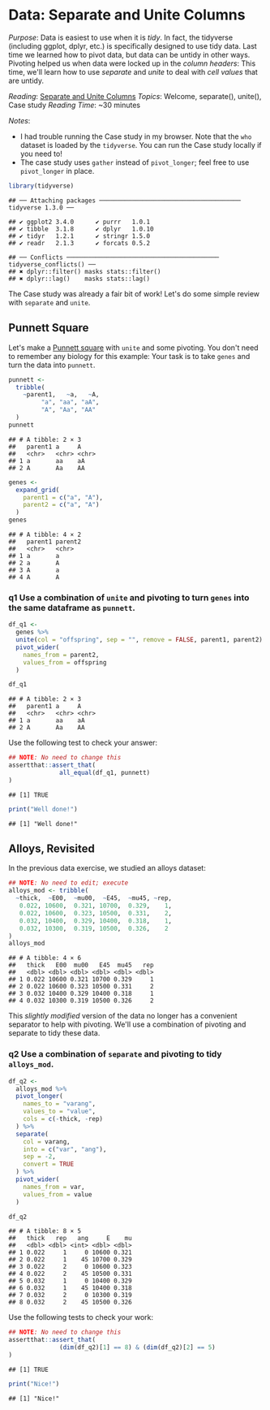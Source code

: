 
# Data: Separate and Unite Columns

*Purpose*: Data is easiest to use when it is *tidy*. In fact, the tidyverse
(including ggplot, dplyr, etc.) is specifically designed to use tidy data. Last
time we learned how to pivot data, but data can be untidy in other ways.
Pivoting helped us when data were locked up in the *column headers*: This time,
we'll learn how to use *separate* and *unite* to deal with *cell values* that
are untidy.

*Reading*: [Separate and Unite Columns](https://rstudio.cloud/learn/primers/4.2)
*Topics*: Welcome, separate(), unite(), Case study
*Reading Time*: ~30 minutes

*Notes*:
- I had trouble running the Case study in my browser. Note that the `who` dataset is loaded by the `tidyverse`. You can run the Case study locally if you need to!
- The case study uses `gather` instead of `pivot_longer`; feel free to use `pivot_longer` in place.




```r
library(tidyverse)
```

```
## ── Attaching packages ─────────────────────────────────────── tidyverse 1.3.0 ──
```

```
## ✔ ggplot2 3.4.0      ✔ purrr   1.0.1 
## ✔ tibble  3.1.8      ✔ dplyr   1.0.10
## ✔ tidyr   1.2.1      ✔ stringr 1.5.0 
## ✔ readr   2.1.3      ✔ forcats 0.5.2
```

```
## ── Conflicts ────────────────────────────────────────── tidyverse_conflicts() ──
## ✖ dplyr::filter() masks stats::filter()
## ✖ dplyr::lag()    masks stats::lag()
```

The Case study was already a fair bit of work! Let's do some simple review with
`separate` and `unite`.

## Punnett Square
<!-- ------------------------- -->

Let's make a [Punnett square](https://en.wikipedia.org/wiki/Punnett_square) with
`unite` and some pivoting. You don't need to remember any biology for this
example: Your task is to take `genes` and turn the data into `punnett`.


```r
punnett <-
  tribble(
    ~parent1,   ~a,   ~A,
         "a", "aa", "aA",
         "A", "Aa", "AA"
  )
punnett
```

```
## # A tibble: 2 × 3
##   parent1 a     A    
##   <chr>   <chr> <chr>
## 1 a       aa    aA   
## 2 A       Aa    AA
```

```r
genes <-
  expand_grid(
    parent1 = c("a", "A"),
    parent2 = c("a", "A")
  )
genes
```

```
## # A tibble: 4 × 2
##   parent1 parent2
##   <chr>   <chr>  
## 1 a       a      
## 2 a       A      
## 3 A       a      
## 4 A       A
```

### __q1__ Use a combination of `unite` and pivoting to turn `genes` into the same dataframe as `punnett`.


```r
df_q1 <-
  genes %>%
  unite(col = "offspring", sep = "", remove = FALSE, parent1, parent2) %>%
  pivot_wider(
    names_from = parent2,
    values_from = offspring
  )

df_q1
```

```
## # A tibble: 2 × 3
##   parent1 a     A    
##   <chr>   <chr> <chr>
## 1 a       aa    aA   
## 2 A       Aa    AA
```

Use the following test to check your answer:


```r
## NOTE: No need to change this
assertthat::assert_that(
              all_equal(df_q1, punnett)
)
```

```
## [1] TRUE
```

```r
print("Well done!")
```

```
## [1] "Well done!"
```

## Alloys, Revisited
<!-- ------------------------- -->

In the previous data exercise, we studied an alloys dataset:


```r
## NOTE: No need to edit; execute
alloys_mod <- tribble(
  ~thick,  ~E00,  ~mu00,  ~E45,  ~mu45, ~rep,
   0.022, 10600,  0.321, 10700,  0.329,    1,
   0.022, 10600,  0.323, 10500,  0.331,    2,
   0.032, 10400,  0.329, 10400,  0.318,    1,
   0.032, 10300,  0.319, 10500,  0.326,    2
)
alloys_mod
```

```
## # A tibble: 4 × 6
##   thick   E00  mu00   E45  mu45   rep
##   <dbl> <dbl> <dbl> <dbl> <dbl> <dbl>
## 1 0.022 10600 0.321 10700 0.329     1
## 2 0.022 10600 0.323 10500 0.331     2
## 3 0.032 10400 0.329 10400 0.318     1
## 4 0.032 10300 0.319 10500 0.326     2
```

This *slightly modified* version of the data no longer has a convenient
separator to help with pivoting. We'll use a combination of pivoting and
separate to tidy these data.

### __q2__ Use a combination of `separate` and pivoting to tidy `alloys_mod`.


```r
df_q2 <-
  alloys_mod %>%
  pivot_longer(
    names_to = "varang",
    values_to = "value",
    cols = c(-thick, -rep)
  ) %>%
  separate(
    col = varang,
    into = c("var", "ang"),
    sep = -2,
    convert = TRUE
  ) %>%
  pivot_wider(
    names_from = var,
    values_from = value
  )

df_q2
```

```
## # A tibble: 8 × 5
##   thick   rep   ang     E    mu
##   <dbl> <dbl> <int> <dbl> <dbl>
## 1 0.022     1     0 10600 0.321
## 2 0.022     1    45 10700 0.329
## 3 0.022     2     0 10600 0.323
## 4 0.022     2    45 10500 0.331
## 5 0.032     1     0 10400 0.329
## 6 0.032     1    45 10400 0.318
## 7 0.032     2     0 10300 0.319
## 8 0.032     2    45 10500 0.326
```

Use the following tests to check your work:


```r
## NOTE: No need to change this
assertthat::assert_that(
              (dim(df_q2)[1] == 8) & (dim(df_q2)[2] == 5)
)
```

```
## [1] TRUE
```

```r
print("Nice!")
```

```
## [1] "Nice!"
```

<!-- include-exit-ticket -->
